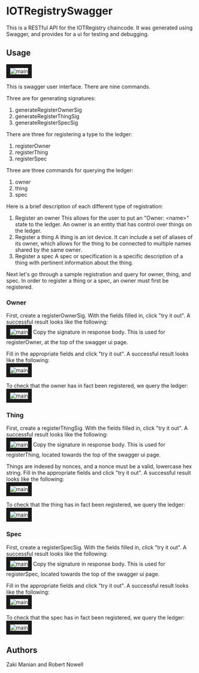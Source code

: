 # IOTRegistrySwagger

This is a RESTful API for the IOTRegistry chaincode. It was generated using Swagger, and provides for a ui for testing and debugging.

## Usage

<img src="https://github.com/InternetofTrustedThings/IOTRegistrySwagger/blob/master/images/swagger.png" 
alt="main" border="10"/>

This is swagger user interface. There are nine commands.  

Three are for generating signatures:  

1. generateRegisterOwnerSig 
2. generateRegisterThingSig 
3. generateRegisterSpecSig 

There are three for registering a type to the ledger:

1. registerOwner  
2. registerThing  
3. registerSpec  

Three are three commands for querying the ledger:

1. owner  
2. thing  
3. spec  
  
  
Here is a brief description of each different type of registration:

1. Register an owner
    This allows for the user to put an "Owner: \<name>" state to the ledger. An owner is an entity that has control over things on the ledger.
2. Register a thing
    A thing is an iot device. It can include a set of aliases of its owner, which allows for the thing to be connected to multiple names shared by the same owner.
3. Register a spec
    A spec or specification is a specific description of a thing with pertinent information about the thing.

Next let's go through a sample registration and query for owner, thing, and spec. In order to register a thing or a spec, an owner must first be registered.  

### Owner

First, create a registerOwnerSig. With the fields filled in, click "try it out". A successful result looks like the following:  
<img src="https://github.com/InternetofTrustedThings/IOTRegistrySwagger/blob/master/images/ownerSig.png" 
alt="main" border="10"/>
Copy the signature in response body. This is used for registerOwner, at the top of the swagger ui page.  

Fill in the appropriate fields and click "try it out". A successful result looks like the following:  
<img src="https://github.com/InternetofTrustedThings/IOTRegistrySwagger/blob/master/images/ownerRegister.png" 
alt="main" border="10"/>
  
To check that the owner has in fact been registered, we query the ledger:
<img src="https://github.com/InternetofTrustedThings/IOTRegistrySwagger/blob/master/images/ownerQuery.png" 
alt="main" border="10"/>

### Thing

First, create a registerThingSig. With the fields filled in, click "try it out". A successful result looks like the following:  
<img src="https://github.com/InternetofTrustedThings/IOTRegistrySwagger/blob/master/images/thingSig.png" 
alt="main" border="10"/>
Copy the signature in response body. This is used for registerThing, located towards the top of the swagger ui page.  

Things are indexed by nonces, and a nonce must be a valid, lowercase hex string. Fill in the appropriate fields and click "try it out". A successful result looks like the following:  
<img src="https://github.com/InternetofTrustedThings/IOTRegistrySwagger/blob/master/images/thingRegister.png" 
alt="main" border="10"/>
  
To check that the thing has in fact been registered, we query the ledger:
<img src="https://github.com/InternetofTrustedThings/IOTRegistrySwagger/blob/master/images/thingQuery.png" 
alt="main" border="10"/>

### Spec

First, create a registerSpecSig. With the fields filled in, click "try it out". A successful result looks like the following:  
<img src="https://github.com/InternetofTrustedThings/IOTRegistrySwagger/blob/master/images/specSig.png" 
alt="main" border="10"/>
Copy the signature in response body. This is used for registerSpec, located towards the top of the swagger ui page.  

Fill in the appropriate fields and click "try it out". A successful result looks like the following:  
<img src="https://github.com/InternetofTrustedThings/IOTRegistrySwagger/blob/master/images/specRegister.png" 
alt="main" border="10"/>
  
To check that the spec has in fact been registered, we query the ledger:
<img src="https://github.com/InternetofTrustedThings/IOTRegistrySwagger/blob/master/images/specQuery.png" 
alt="main" border="10"/>


## Authors
Zaki Manian and Robert Nowell
